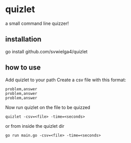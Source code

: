 # quizlet
a small command line quizzer!

## installation
go install github.com/svwielga4/quizlet

## how to use
Add quizlet to your path
Create a csv file with this format:

    problem,answer
    problem,answer
    problem,answer

Now run quizlet on the file to be quizzed

    quizlet -csv=<file> -time=<seconds>

or from inside the quizlet dir

    go run main.go -csv=<file> -time=<seconds>
